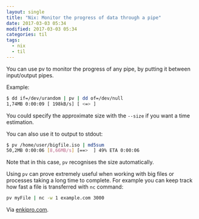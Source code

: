 ```yaml
---
layout: single
title: "Nix: Monitor the progress of data through a pipe"
date: 2017-03-03 05:34
modified: 2017-03-03 05:34
categories: til
tags:
  - nix
  - til
---
```


You can use pv to monitor the progress of any pipe, by putting it between input/output
pipes.

Example:

```bash
$ dd if=/dev/urandom | pv | dd of=/dev/null
1,74MB 0:00:09 [ 198kB/s] [ <=> ]
```

You could specify the approximate size with the `--size` if you want a time estimation.

You can also use it to output to stdout:

```bash
$ pv /home/user/bigfile.iso | md5sum
50,2MB 0:00:06 [8,66MB/s] [==>  ] 49% ETA 0:00:06
```

Note that in this case, `pv` recognises the size automatically.

Using `pv` can prove extremely useful when working with big files or processes taking
a long time to complete.
For example you can keep track how fast a file is transferred with `nc` command:

```bash
pv myFile | nc -w 1 example.com 3000
```

Via [enkipro.com](https://app.enkipro.com/#/insight/55b0304dc629433100344a89).
